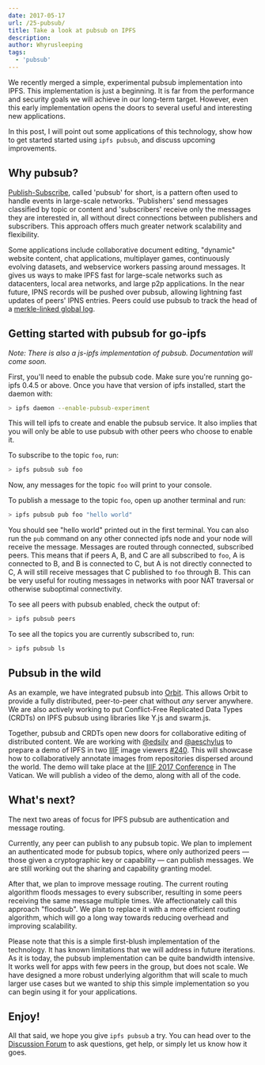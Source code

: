 ```yaml
---
date: 2017-05-17
url: /25-pubsub/
title: Take a look at pubsub on IPFS
description:
author: Whyrusleeping
tags:
  - 'pubsub'
---
```


We recently merged a simple, experimental pubsub implementation into IPFS. This
implementation is just a beginning. It is far from the performance and security goals
we will achieve in our long-term target. However, even this early implementation opens
the doors to several useful and interesting new applications.

In this post, I will point out some applications of this technology, show how to
get started started using `ipfs pubsub`, and discuss upcoming improvements.

## Why pubsub?

[Publish-Subscribe](https://en.wikipedia.org/wiki/Publish%E2%80%93subscribe_pattern),
called 'pubsub' for short, is a pattern often used to handle events in
large-scale networks. 'Publishers' send messages classified by topic or content and
'subscribers' receive only the messages they are interested in, all without direct
connections between publishers and subscribers. This approach offers much greater
network scalability and flexibility.

Some applications include collaborative document editing, "dynamic" website
content, chat applications, multiplayer games, continuously evolving datasets,
and webservice workers passing around messages. It gives us ways to make IPFS fast
for large-scale networks such as datacenters, local area networks, and large p2p
applications. In the near future, IPNS records will be pushed over pubsub, allowing
lightning fast updates of peers' IPNS entries. Peers could use pubsub to track the
head of a [merkle-linked global log](https://en.wikipedia.org/wiki/Blockchain).

## Getting started with pubsub for go-ipfs

_Note: There is also a js-ipfs implementation of pubsub. Documentation will come soon._

First, you'll need to enable the pubsub code. Make sure you're running go-ipfs 0.4.5 or
above. Once you have that version of ipfs installed, start the daemon with:

```sh
> ipfs daemon --enable-pubsub-experiment
```

This will tell ipfs to create and enable the pubsub service. It also implies
that you will only be able to use pubsub with other peers who choose to enable
it.

To subscribe to the topic `foo`, run:

```sh
> ipfs pubsub sub foo
```

Now, any messages for the topic `foo` will print to your console.

To publish a message to the topic `foo`, open up another terminal and run:

```sh
> ipfs pubsub pub foo "hello world"
```

You should see "hello world" printed out in the first terminal. You can also
run the `pub` command on any other connected ipfs node and your node will
receive the message. Messages are routed through connected, subscribed peers.
This means that if peers A, B, and C are all subscribed to `foo`, A is connected
to B, and B is connected to C, but A is not directly connected to C, A will
still receive messages that C published to `foo` through B. This can be very
useful for routing messages in networks with poor NAT traversal or otherwise
suboptimal connectivity.

To see all peers with pubsub enabled, check the output of:

```sh
> ipfs pubsub peers
```

To see all the topics you are currently subscribed to, run:

```sh
> ipfs pubsub ls
```

## Pubsub in the wild

As an example, we have integrated pubsub into [Orbit](https://github.com/orbitdb/orbit).
This allows Orbit to provide a fully distributed, peer-to-peer chat without _any_
server anywhere. We are also actively working to put Conflict-Free Replicated Data
Types (CRDTs) on IPFS pubsub using libraries like Y.js and swarm.js.

Together, pubsub and CRDTs open new doors for collaborative editing of distributed
content. We are working with [@edsilv](https://github.com/edsilv) and
[@aeschylus](https://github.com/aeschylus) to prepare a demo of IPFS in two
[IIIF](http://iiif.io/about/) image viewers
[#240](https://github.com/ipfs/notes/issues/240). This will showcase how to
collaboratively annotate images from repositories dispersed around the world.
The demo will take place at the [IIIF 2017 Conference](https://2017iiifconferencethevatican.sched.com/event/AChW/presentation-interoperable-peer-to-peer-research-with-iiif-and-ipfs-room-5.0) in The Vatican.
We will publish a video of the demo, along with all of the code.

## What's next?

The next two areas of focus for IPFS pubsub are authentication and message routing.

Currently, any peer can publish to any pubsub topic. We plan to implement an
authenticated mode for pubsub topics, where only authorized peers — those given a
cryptographic key or capability — can publish messages. We are still working out
the sharing and capability granting model.

After that, we plan to improve message routing. The current routing algorithm
floods messages to every subscriber, resulting in some peers receiving the same
message multiple times. We affectionately call this approach "floodsub". We plan
to replace it with a more efficient routing algorithm, which will go a long way
towards reducing overhead and improving scalability.

Please note that this is a simple first-blush implementation of the technology.
It has known limitations that we will address in future iterations. As it is
today, the pubsub implementation can be quite bandwidth intensive. It works well
for apps with few peers in the group, but does not scale. We have designed a more
robust underlying algorithm that will scale to much larger use cases but we wanted
to ship this simple implementation so you can begin using it for your applications.

## Enjoy!

All that said, we hope you give `ipfs pubsub` a try. You can head over to the
[Discussion Forum](https://discuss.ipfs.io/categories) to ask questions, get help,
or simply let us know how it goes.
